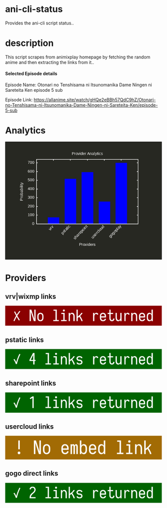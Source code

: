 # ani-cli-status
Provides the ani-cli script status..

# description
This script scrapes from animixplay homepage by fetching the random anime and then extracting the links from it..

#### Selected Episode details

Episode Name: Otonari no Tenshisama ni Itsunomanika Dame Ningen ni Sareteita Ken episode 5 sub

Episode Link: https://allanime.site/watch/gHQe2eBBh57QdC9hZ/Otonari-no-Tenshisama-ni-Itsunomanika-Dame-Ningen-ni-Sareteita-Ken/episode-5-sub
 
# Analytics

<img src="./analytics.png">

# Providers

##  vrv|wixmp links

<img src="./images/vrv.jpg">

##  pstatic links

<img src="./images/pstatic.jpg">

##  sharepoint links

<img src="./images/sharepoint.jpg">

##  usercloud links

<img src="./images/usercloud.jpg">

## gogo direct links

<img src="./images/gogoplay.jpg">

